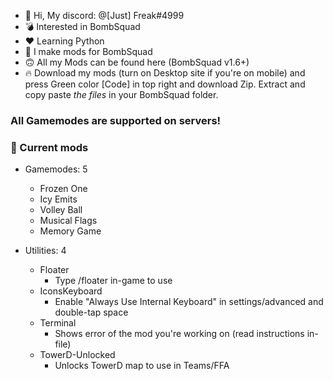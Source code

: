 - 👋 Hi, My discord: @[Just] Freak#4999
- 💣 Interested in BombSquad
- ❤️ Learning Python
- 🙂 I make mods for BombSquad
- 🙃 All my Mods can be found here (BombSquad v1.6+)
- 🔥 Download my mods (turn on Desktop site if you're on mobile) and 
press Green color [Code] in top right and download Zip.
Extract and copy paste *the files* in your BombSquad folder.

### All Gamemodes are supported on servers!

### 🎯 Current mods
* Gamemodes: 5
   * Frozen One
   * Icy Emits
   * Volley Ball
   * Musical Flags
   * Memory Game

* Utilities: 4
   * Floater
      * Type /floater in-game to use
   * IconsKeyboard
      * Enable "Always Use Internal Keyboard" in settings/advanced and double-tap space
   * Terminal
      * Shows error of the mod you're working on (read instructions in-file)
   * TowerD-Unlocked
      * Unlocks TowerD map to use in Teams/FFA
